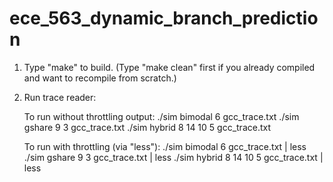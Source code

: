# ece_563_dynamic_branch_prediction
1. Type "make" to build.  (Type "make clean" first if you already compiled and want to recompile from scratch.)

2. Run trace reader:

   To run without throttling output:
   ./sim bimodal 6 gcc_trace.txt
   ./sim gshare 9 3 gcc_trace.txt
   ./sim hybrid 8 14 10 5 gcc_trace.txt

   To run with throttling (via "less"):
   ./sim bimodal 6 gcc_trace.txt | less
   ./sim gshare 9 3 gcc_trace.txt | less
   ./sim hybrid 8 14 10 5 gcc_trace.txt | less
